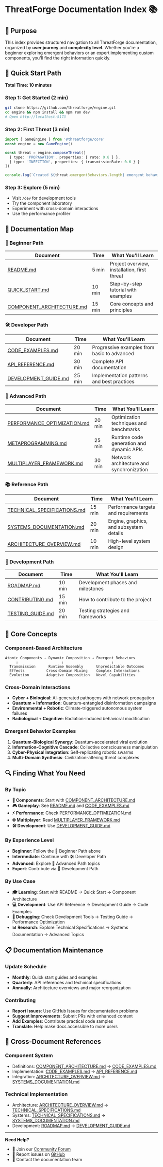 # ThreatForge Documentation Index 📚

## 🎯 Purpose

This index provides structured navigation to all ThreatForge documentation, organized by **user journey** and **complexity level**. Whether you're a beginner exploring emergent behaviors or an expert implementing custom components, you'll find the right information quickly.

## 🚀 Quick Start Path

**Total Time: 10 minutes**

### Step 1: Get Started (2 min)
```bash
git clone https://github.com/threatforge/engine.git
cd engine && npm install && npm run dev
# Open http://localhost:5173
```

### Step 2: First Threat (3 min)
```typescript
import { GameEngine } from '@threatforge/core'
const engine = new GameEngine()

const threat = engine.composeThreat([
  { type: 'PROPAGATION', properties: { rate: 0.8 } },
  { type: 'INFECTION', properties: { transmissionRate: 0.6 } }
])

console.log(`Created ${threat.emergentBehaviors.length} emergent behaviors`)
```

### Step 3: Explore (5 min)
- Visit `/dev` for development tools
- Try the component laboratory  
- Experiment with cross-domain interactions
- Use the performance profiler

## 📖 Documentation Map

### 🔰 Beginner Path
| Document | Time | What You'll Learn |
|----------|------|-------------------|
| [README.md](README.md) | 5 min | Project overview, installation, first threat |
| [QUICK_START.md](QUICK_START.md) | 10 min | Step-by-step tutorial with examples |
| [COMPONENT_ARCHITECTURE.md](COMPONENT_ARCHITECTURE.md) | 15 min | Core concepts and principles |

### 🛠️ Developer Path
| Document | Time | What You'll Learn |
|----------|------|-------------------|
| [CODE_EXAMPLES.md](CODE_EXAMPLES.md) | 20 min | Progressive examples from basic to advanced |
| [API_REFERENCE.md](API_REFERENCE.md) | 30 min | Complete API documentation |
| [DEVELOPMENT_GUIDE.md](DEVELOPMENT_GUIDE.md) | 25 min | Implementation patterns and best practices |

### 🔬 Advanced Path
| Document | Time | What You'll Learn |
|----------|------|-------------------|
| [PERFORMANCE_OPTIMIZATION.md](PERFORMANCE_OPTIMIZATION.md) | 20 min | Optimization techniques and benchmarks |
| [METAPROGRAMMING.md](METAPROGRAMMING.md) | 25 min | Runtime code generation and dynamic APIs |
| [MULTIPLAYER_FRAMEWORK.md](MULTIPLAYER_FRAMEWORK.md) | 30 min | Network architecture and synchronization |

### 📚 Reference Path
| Document | Time | What You'll Learn |
|----------|------|-------------------|
| [TECHNICAL_SPECIFICATIONS.md](TECHNICAL_SPECIFICATIONS.md) | 15 min | Performance targets and requirements |
| [SYSTEMS_DOCUMENTATION.md](SYSTEMS_DOCUMENTATION.md) | 20 min | Engine, graphics, and subsystem details |
| [ARCHITECTURE_OVERVIEW.md](ARCHITECTURE_OVERVIEW.md) | 10 min | High-level system design |

### 🎯 Development Path
| Document | Time | What You'll Learn |
|----------|------|-------------------|
| [ROADMAP.md](ROADMAP.md) | 10 min | Development phases and milestones |
| [CONTRIBUTING.md](CONTRIBUTING.md) | 15 min | How to contribute to the project |
| [TESTING_GUIDE.md](TESTING_GUIDE.md) | 20 min | Testing strategies and frameworks |

## 🧠 Core Concepts

### Component-Based Architecture
```
Atomic Components → Dynamic Composition → Emergent Behaviors
     ↓                    ↓                      ↓
  Transmission      Runtime Assembly      Unpredictable Outcomes
  Effects          Cross-Domain Mixing    Complex Interactions  
  Evolution        Adaptive Composition   Novel Capabilities
```

### Cross-Domain Interactions
- **Cyber + Biological**: AI-generated pathogens with network propagation
- **Quantum + Information**: Quantum-entangled disinformation campaigns
- **Environmental + Robotic**: Climate-triggered autonomous system failures
- **Radiological + Cognitive**: Radiation-induced behavioral modification

### Emergent Behavior Examples
1. **Quantum-Biological Synergy**: Quantum-accelerated viral evolution
2. **Information-Cognitive Cascade**: Collective consciousness manipulation
3. **Cyber-Physical Integration**: Self-replicating robotic swarms
4. **Multi-Domain Synthesis**: Civilization-altering threat complexes

## 🔍 Finding What You Need

### By Topic
- **🧩 Components**: Start with [COMPONENT_ARCHITECTURE.md](COMPONENT_ARCHITECTURE.md)
- **🎮 Gameplay**: See [README.md](README.md) and [CODE_EXAMPLES.md](CODE_EXAMPLES.md)
- **⚡ Performance**: Check [PERFORMANCE_OPTIMIZATION.md](PERFORMANCE_OPTIMIZATION.md)
- **🌐 Multiplayer**: Read [MULTIPLAYER_FRAMEWORK.md](MULTIPLAYER_FRAMEWORK.md)
- **🛠️ Development**: Use [DEVELOPMENT_GUIDE.md](DEVELOPMENT_GUIDE.md)

### By Experience Level
- **Beginner**: Follow the 🔰 Beginner Path above
- **Intermediate**: Continue with 🛠️ Developer Path
- **Advanced**: Explore 🔬 Advanced Path topics
- **Expert**: Contribute via 🎯 Development Path

### By Use Case
- **🎓 Learning**: Start with README → Quick Start → Component Architecture
- **💻 Development**: Use API Reference → Development Guide → Code Examples
- **🔧 Debugging**: Check Development Tools → Testing Guide → Performance Optimization
- **📊 Research**: Explore Technical Specifications → Systems Documentation → Advanced Topics

## 📋 Documentation Maintenance

### Update Schedule
- **Monthly**: Quick start guides and examples
- **Quarterly**: API references and technical specifications
- **Annually**: Architecture overviews and major reorganization

### Contributing
- **Report Issues**: Use GitHub Issues for documentation problems
- **Suggest Improvements**: Submit PRs with enhanced content
- **Add Examples**: Contribute practical code samples
- **Translate**: Help make docs accessible to more users

## 🔗 Cross-Document References

### Component System
- Definitions: [COMPONENT_ARCHITECTURE.md](COMPONENT_ARCHITECTURE.md) → [CODE_EXAMPLES.md](CODE_EXAMPLES.md)
- Implementation: [CODE_EXAMPLES.md](CODE_EXAMPLES.md) → [API_REFERENCE.md](API_REFERENCE.md)
- Integration: [ARCHITECTURE_OVERVIEW.md](ARCHITECTURE_OVERVIEW.md) → [SYSTEMS_DOCUMENTATION.md](SYSTEMS_DOCUMENTATION.md)

### Technical Implementation
- Architecture: [ARCHITECTURE_OVERVIEW.md](ARCHITECTURE_OVERVIEW.md) → [TECHNICAL_SPECIFICATIONS.md](TECHNICAL_SPECIFICATIONS.md)
- Systems: [TECHNICAL_SPECIFICATIONS.md](TECHNICAL_SPECIFICATIONS.md) → [SYSTEMS_DOCUMENTATION.md](SYSTEMS_DOCUMENTATION.md)
- Development: [ROADMAP.md](ROADMAP.md) → [DEVELOPMENT_GUIDE.md](DEVELOPMENT_GUIDE.md)

---

**Need Help?** 
- 💬 Join our [Community Forum](https://github.com/threatforge/engine/discussions)
- 🐛 Report issues on [GitHub](https://github.com/threatforge/engine/issues)
- 📧 Contact the documentation team